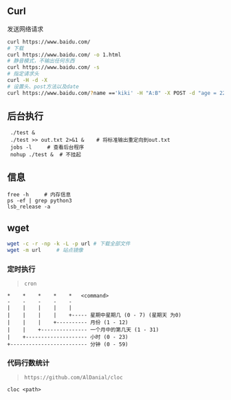 <!-- 
title: 11-Linux杂
sort: 
--> 

## Curl

发送网络请求

```bash
curl https://www.baidu.com/
# 下载
curl https://www.baidu.com/ -o 1.html
# 静音模式，不输出任何东西
curl https://www.baidu.com/ -s 
# 指定请求头
curl -H -d -X
# 设置头、post方法以及date
curl https://www.baidu.com/?name =='kiki' -H "A:B" -X POST -d "age = 22"
```

## 后台执行

```
 ./test &
 ./test >> out.txt 2>&1 &    # 将标准输出重定向到out.txt
 jobs -l     # 查看后台程序
 nohup ./test &  # 不挂起
```

## 信息

```
free -h     # 内存信息
ps -ef | grep python3
lsb_release -a
```

## wget

```bash
wget -c -r -np -k -L -p url	# 下载全部文件
wget -m url		# 站点镜像
```

### 定时执行

> `cron`

```
*    *    *    *    *	<command>
-    -    -    -    -
|    |    |    |    |
|    |    |    |    +----- 星期中星期几 (0 - 7) (星期天 为0)
|    |    |    +---------- 月份 (1 - 12) 
|    |    +--------------- 一个月中的第几天 (1 - 31)
|    +-------------------- 小时 (0 - 23)
+------------------------- 分钟 (0 - 59)
```

### 代码行数统计

> `https://github.com/AlDanial/cloc`

```
cloc <path>
```


